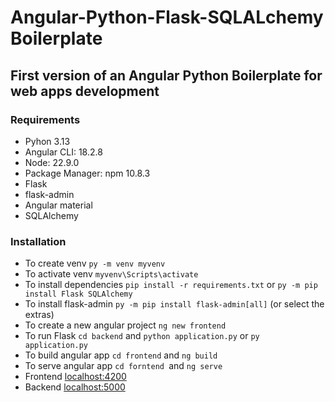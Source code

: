 # Angular-Python-Flask-SQLALchemy Boilerplate
## First version of an Angular Python Boilerplate for web apps development
### Requirements
* Pyhon 3.13
* Angular CLI: 18.2.8
* Node: 22.9.0
* Package Manager: npm 10.8.3
* Flask
* flask-admin
* Angular material
* SQLAlchemy

### Installation
* To create venv `py -m venv myvenv`
* To activate venv `myvenv\Scripts\activate`
* To install dependencies `pip install -r requirements.txt` or `py -m pip install Flask SQLAlchemy`
* To install flask-admin `py -m pip install flask-admin[all]` (or select the extras)
* To create a new angular project `ng new frontend`
* To run Flask `cd backend` and `python application.py` or `py application.py`
* To build angular app `cd frontend` and `ng build`
* To serve angular app `cd forntend `and `ng serve`
* Frontend [localhost:4200](http://localhost:4200/) 
* Backend [localhost:5000](http://127.0.0.1:5000/admin) 
